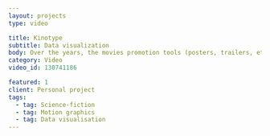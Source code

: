 ```yaml
---
layout: projects
type: video

title: Kinotype
subtitle: Data visualization
body: Over the years, the movies promotion tools (posters, trailers, etc.) became formatted and began to suffer form a lack of creativity. Kinotype offers a new insight and addresses this issue through the lense of Science-fiction movies. These posters and trailers, generated by data collection, demonstrate this standardization.
category: Video
video_id: 130741186

featured: 1
client: Personal project
tags: 
  - tag: Science-fiction
  - tag: Motion graphics
  - tag: Data visualisation
---
```


<div class="block col--16">
    <div class="project__mockup" style="background-image: url({{ site.url }}{{ site.resourceurl }}projects/{{ page.title | slugify }}/{{ page.title | slugify }}-mockup.jpg)"></div>
</div>
